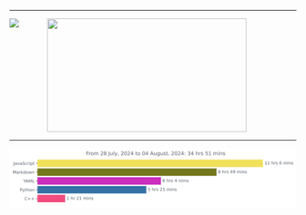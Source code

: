 ***
<div style="display: flex; align-items: center; gap: 50px; margin: 0 auto; text-align: center;">
    <img height=200 align="center" src="https://github-readme-stats.vercel.app/api?username=JW5123&show_icons=true&theme=nightowl">
    <img height=200 align="center" src="https://github-readme-stats.vercel.app/api/top-langs/?username=JW5123&theme=nightowl&layout=compact&langs_count=8" width="350px">
</div>

***

<img src="https://github.com/JW5123/JW5123/blob/main/images/stat.svg" alt="JW5123 WakaTime Activity">

